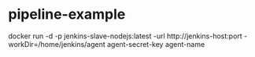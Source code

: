 # pipeline-example

docker run -d -p  jenkins-slave-nodejs:latest -url http://jenkins-host:port -workDir=/home/jenkins/agent agent-secret-key agent-name 